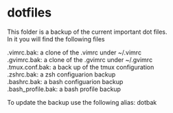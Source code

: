 # dotfiles


This folder is a backup of the current important dot files.  
In it you will find the following files 

.vimrc.bak: a clone of the .vimrc under ~/.vimrc   
.gvimrc.bak: a clone of the .gvimrc under ~/.gvimrc    
.tmux.conf.bak: a back up of the tmux configuration    
.zshrc.bak: a zsh configuarion backup    
.bashrc.bak: a bash configuarion backup    
.bash_profile.bak: a bash profile backup    
  
To update the backup use the following alias: dotbak
